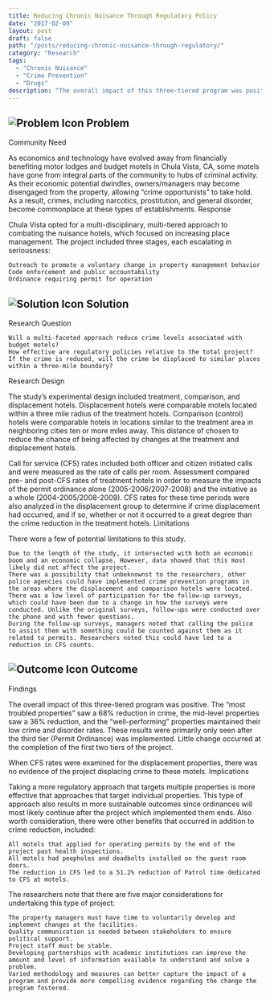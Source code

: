 ```yaml
---
title: Reducing Chronic Nuisance Through Regulatory Policy
date: "2017-02-09"
layout: post
draft: false
path: "/posts/reducing-chronic-nuisance-through-regulatory/"
category: "Research"
tags:
  - "Chronic Nuisance"
  - "Crime Prevention"
  - "Drugs"
description: "The overall impact of this three-tiered program was positive. The “most troubled properties” saw a 68% reduction in crime, the mid-level properties saw a 36% reduction, and the “well-performing” properties maintained their low crime and disorder rates."
---
```

## ![Problem Icon](https://github.com/google/material-design-icons/raw/master/alert/1x_web/ic_error_outline_black_48dp.png "Problem") Problem

Community Need

As economics and technology have evolved away from financially benefiting motor lodges and budget motels in Chula Vista, CA, some motels have gone from integral parts of the community to hubs of criminal activity. As their economic potential dwindles, owners/managers may become disengaged from the property, allowing “crime opportunists” to take hold. As a result, crimes, including narcotics, prostitution, and general disorder, become commonplace at these types of establishments.
Response

Chula Vista opted for a multi-disciplinary, multi-tiered approach to combating the nuisance hotels, which focused on increasing place management. The project included three stages, each escalating in seriousness:

    Outreach to promote a voluntary change in property management behavior
    Code enforcement and public accountability
    Ordinance requiring permit for operation


## ![Solution Icon](https://github.com/google/material-design-icons/raw/master/action/1x_web/ic_lightbulb_outline_black_48dp.png "Solution") Solution

Research Question

    Will a multi-faceted approach reduce crime levels associated with budget motels?
    How effective are regulatory policies relative to the total project?
    If the crime is reduced, will the crime be displaced to similar places within a three-mile boundary?

Research Design

The study’s experimental design included treatment, comparison, and displacement hotels. Displacement hotels were comparable motels located within a three mile radius of the treatment hotels. Comparison (control) hotels were comparable hotels in locations similar to the treatment area in neighboring cities ten or more miles away. This distance of chosen to reduce the chance of being affected by changes at the treatment and displacement hotels.

Call for service (CFS) rates included both officer and citizen initiated calls and were measured as the rate of calls per room. Assessment compared pre- and post-CFS rates of treatment hotels in order to measure the impacts of the permit ordinance alone (2005-2006/2007-2008) and the initiative as a whole (2004-2005/2008-2009). CFS rates for these time periods were also analyzed in the displacement group to determine if crime displacement had occurred, and if so, whether or not it occurred to a great degree than the crime reduction in the treatment hotels.
Limitations

There were a few of potential limitations to this study.

    Due to the length of the study, it intersected with both an economic boom and an economic collapse. However, data showed that this most likely did not affect the project.
    There was a possibility that unbeknownst to the researchers, other police agencies could have implemented crime prevention programs in the areas where the displacement and comparison hotels were located.
    There was a low level of participation for the follow-up surveys, which could have been due to a change in how the surveys were conducted. Unlike the original surveys, follow-ups were conducted over the phone and with fewer questions.
    During the follow-up surveys, managers noted that calling the police to assist them with something could be counted against them as it related to permits. Researchers noted this could have led to a reduction in CFS counts.


## ![Outcome Icon](https://github.com/google/material-design-icons/raw/master/action/1x_web/ic_view_list_black_48dp.png "Outcome") Outcome

Findings

The overall impact of this three-tiered program was positive. The “most troubled properties” saw a 68% reduction in crime, the mid-level properties saw a 36% reduction, and the “well-performing” properties maintained their low crime and disorder rates. These results were primarily only seen after the third tier (Permit Ordinance) was implemented. Little change occurred at the completion of the first two tiers of the project.

When CFS rates were examined for the displacement properties, there was no evidence of the project displacing crime to these motels.
Implications

Taking a more regulatory approach that targets multiple properties is more effective that approaches that target individual properties. This type of approach also results in more sustainable outcomes since ordinances will most likely continue after the project which implemented them ends. Also worth consideration, there were other benefits that occurred in addition to crime reduction, included:

    All motels that applied for operating permits by the end of the project past health inspections.
    All motels had peepholes and deadbolts installed on the guest room doors.
    The reduction in CFS led to a 51.2% reduction of Patrol time dedicated to CFS at motels.

The researchers note that there are five major considerations for undertaking this type of project:

    The property managers must have time to voluntarily develop and implement changes at the facilities.
    Quality communication is needed between stakeholders to ensure political support.
    Project staff must be stable.
    Developing partnerships with academic institutions can improve the amount and level of information available to understand and solve a problem.
    Varied methodology and measures can better capture the impact of a program and provide more compelling evidence regarding the change the program fostered.
